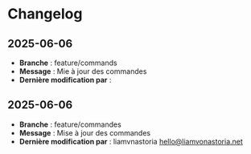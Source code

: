 # Changelog

## 2025-06-06

- **Branche** : feature/commands
- **Message** : Mie à jour des commandes 
- **Dernière modification par** : 

## 2025-06-06

- **Branche** : feature/commandes
- **Message** : Mise à jour des commandes 
- **Dernière modification par** : liamvnastoria <hello@liamvonastoria.net>

